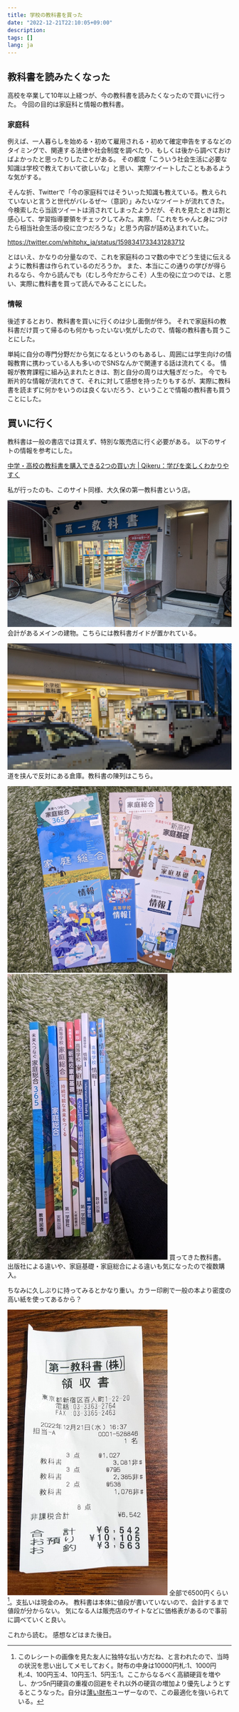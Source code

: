```yaml
---
title: 学校の教科書を買った
date: "2022-12-21T22:10:05+09:00"
description:
tags: []
lang: ja
---
```


## 教科書を読みたくなった

高校を卒業して10年以上経つが、今の教科書を読みたくなったので買いに行った。
今回の目的は家庭科と情報の教科書。

### 家庭科
例えば、一人暮らしを始める・初めて雇用される・初めて確定申告をするなどのタイミングで、関連する法律や社会制度を調べたり、もしくは後から調べておけばよかったと思ったりしたことがある。
その都度「こういう社会生活に必要な知識は学校で教えておいて欲しいな」と思い、実際ツイートしたこともあるような気がする。

そんな折、Twitterで「今の家庭科ではそういった知識も教えている。教えられていないと言うと世代がバレるぜ〜（意訳）」みたいなツイートが流れてきた。
今検索したら当該ツイートは消されてしまったようだが、それを見たときは割と感心して、学習指導要領をチェックしてみた。実際、「これをちゃんと身につけたら相当社会生活の役に立つだろうな」と思う内容が詰め込まれていた。

https://twitter.com/whitphx_ja/status/1598341733431283712

とはいえ、かなりの分量なので、これを家庭科のコマ数の中でどう生徒に伝えるように教科書は作られているのだろうか。
また、本当にこの通りの学びが得られるなら、今から読んでも（むしろ今だからこそ）人生の役に立つのでは、と思い、実際に教科書を買って読んでみることにした。

### 情報
後述するとおり、教科書を買いに行くのは少し面倒が伴う。
それで家庭科の教科書だけ買って帰るのも何かもったいない気がしたので、情報の教科書も買うことにした。

単純に自分の専門分野だから気になるというのもあるし、周囲には学生向けの情報教育に携わっている人も多いのでSNSなんかで関連する話は流れてくる。
情報が教育課程に組み込まれたときは、割と自分の周りは大騒ぎだった。
今でも断片的な情報が流れてきて、それに対して感想を持ったりもするが、実際に教科書を読まずに何かをいうのは良くないだろう、ということで情報の教科書も買うことにした。

## 買いに行く

教科書は一般の書店では買えず、特別な販売店に行く必要がある。
以下のサイトの情報を参考にした。

[中学・高校の教科書を購入できる2つの買い方 | Qikeru：学びを楽しくわかりやすく](https://media.qikeru.me/school-textbook/)

私が行ったのも、このサイト同様、大久保の第一教科書という店。

![メインの建物](./images/PXL_20221221_071404311.jpg)
会計があるメインの建物。こちらには教科書ガイドが置かれている。

![倉庫](./images/PXL_20221221_074040244.jpg)
道を挟んで反対にある倉庫。教科書の陳列はこちら。

![戦利品](./images/PXL_20221221_130720042.jpg)
![並べた背表紙](./images/PXL_20221221_130825095.jpg)
買ってきた教科書。
出版社による違いや、家庭基礎・家庭総合による違いも気になったので複数購入。

ちなみに久しぶりに持ってみるとかなり重い。カラー印刷で一般の本より密度の高い紙を使ってあるから？

![レシート](./images/PXL_20221221_134308732.jpg)
全部で6500円くらい[^1]。支払いは現金のみ。
教科書は本体に値段が書いていないので、会計するまで値段が分からない。
気になる人は販売店のサイトなどに価格表があるので事前に調べていくと良い。

これから読む。
感想などはまた後日。

[^1]:このレシートの画像を見た友人に独特な払い方だね、と言われたので、当時の状況を思い出してメモしておく。財布の中身は10000円札:1、1000円札:4、100円玉:4、10円玉:1、5円玉:1。ここからなるべく高額硬貨を増やし、かつ5n円硬貨の重複の回避をそれ以外の硬貨の増加より優先しようとするとこうなった。自分は[薄い財布](https://superclassic.jp/?pid=16355432)ユーザーなので、この最適化を強いられている。
